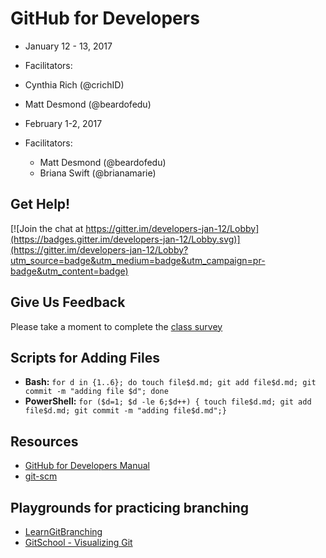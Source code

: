 # GitHub for Developers

- January 12 - 13, 2017
- Facilitators:
 - Cynthia Rich (@crichID)
 - Matt Desmond (@beardofedu)

- February 1-2, 2017
- Facilitators:
  - Matt Desmond (@beardofedu)
  - Briana Swift (@brianamarie)

## Get Help!

[![Join the chat at https://gitter.im/developers-jan-12/Lobby](https://badges.gitter.im/developers-jan-12/Lobby.svg)](https://gitter.im/developers-jan-12/Lobby?utm_source=badge&utm_medium=badge&utm_campaign=pr-badge&utm_content=badge)

## Give Us Feedback

Please take a moment to complete the [class survey](http://www.surveygizmo.com/s3/3270729/GitHub-for-Developers-Kaiser)

## Scripts for Adding Files

- **Bash:** `for d in {1..6}; do touch file$d.md; git add file$d.md; git commit -m "adding file $d"; done`
- **PowerShell:** `for ($d=1; $d -le 6;$d++) { touch file$d.md; git add file$d.md; git commit -m "adding file$d.md";}`

## Resources

- [GitHub for Developers Manual](github-for-developers-student-manual.pdf)
- [git-scm](https://git-scm.com)

## Playgrounds for practicing branching
- [LearnGitBranching](http://learngitbranching.js.org/?NODEMO)
- [GitSchool - Visualizing Git](http://git-school.github.io/visualizing-git/)
